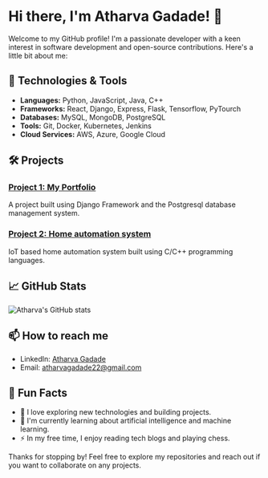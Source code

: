 # Hi there, I'm Atharva Gadade! 👋

Welcome to my GitHub profile! I'm a passionate developer with a keen interest in software development and open-source contributions. Here's a little bit about me:

## 🔧 Technologies & Tools

- **Languages:** Python, JavaScript, Java, C++
- **Frameworks:** React, Django, Express, Flask, Tensorflow, PyTourch
- **Databases:** MySQL, MongoDB, PostgreSQL
- **Tools:** Git, Docker, Kubernetes, Jenkins
- **Cloud Services:** AWS, Azure, Google Cloud

## 🛠️ Projects

### [Project 1: My Portfolio](https://github.com/atharvagadade22/Portfolio-project)
A project built using Django Framework and the Postgresql database management system. 

### [Project 2: Home automation system](https://github.com/atharvagadade22/IoT_Based_Home_Automation)
IoT based home automation system built using C/C++ programming languages.


## 📈 GitHub Stats

![Atharva's GitHub stats](https://github-readme-stats.vercel.app/api?username=atharvagadade22&show_icons=true&theme=radical)

## 📫 How to reach me

- LinkedIn: [Atharva Gadade](www.linkedin.com/in/atharva-gadade-a728b0206)
- Email: atharvagadade22@gmail.com

## 🌟 Fun Facts

- 🚀 I love exploring new technologies and building projects.
- 🌱 I'm currently learning about artificial intelligence and machine learning.
- ⚡ In my free time, I enjoy reading tech blogs and playing chess.

Thanks for stopping by! Feel free to explore my repositories and reach out if you want to collaborate on any projects.
